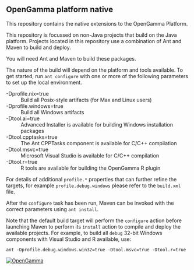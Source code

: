 OpenGamma platform native
-------------------------
This repository contains the native extensions to the OpenGamma Platform.

This repository is focussed on non-Java projects that build on the Java
platform. Projects located in this repository use a combination of Ant and
Maven to build and deploy.

You will need Ant and Maven to build these packages.

The nature of the build will depend on the platform and tools available. To get
started, run `ant configure` with one or more of the following parameters to
set up the local environment.

<dl>
  <dt>-Dprofile.nix=true</dt>
  <dd>Build all Posix-style artifacts (for Max and Linux users)</dd>
  <dt>-Dprofile.windows=true</dt>
  <dd>Build all Windows artifacts</dd>
  <dt>-Dtool.ai=true</dt>
  <dd>Advanced Installer is available for building Windows installation packages</dd>
  <dt>-Dtool.cpptasks=true</dt>
  <dd>The Ant CPPTasks component is available for C/C++ compilation</dd>
  <dt>-Dtool.msvc=true</dt>
  <dd>Microsoft Visual Studio is available for C/C++ compilation</dd>
  <dt>-Dtool.r=true</dt>
  <dd>R tools are available for building the OpenGamma R plugin</dd>
</dl>

For details of additional `profile.*` properties that can further refine the
targets, for example `profile.debug.windows` please refer to the `build.xml`
file.

After the `configure` task has been run, Maven can be invoked with the correct
parameters using `ant install`.

Note that the default build target will perform the `configure` action before
launching Maven to perform its `install` action to compile and deploy the
available projects. For example, to build all `debug` 32-bit Windows components
with Visual Studio and R available, use:

    ant -Dprofile.debug.windows.win32=true -Dtool.msvc=true -Dtool.r=true

[![OpenGamma](http://developers.opengamma.com/res/display/default/chrome/masthead_logo.png "OpenGamma")](http://developers.opengamma.com)
